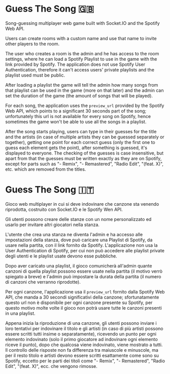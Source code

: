 # Guess The Song 🇬🇧
Song-guessing multiplayer web game built with Socket.IO and the Spotify Web API.

Users can create rooms with a custom name and use that name to invite other players to the room.

The user who creates a room is the admin and he has access to the room settings, where he can load a Spotify Playlist to use in the game with the link provided by Spotify.
The application does not use Spotify User Authentication, therefore it can't access users' private playlists and the playlist used must be public.

After loading a playlist the game will tell the admin how many songs from that playlist can be used in the game (more on that later) and the admin can set the duration of the game (the amount of songs that will be played).

For each song, the application uses the `preview_url` provided by the Spotify Web API, which points to a significant 30 seconds part of the song; unfortunately this url is not available for every song on Spotify, hence sometimes the game won't be able to use all the songs in a playlist.

After the song starts playing, users can type in their guesses for the title and the artists (in case of multiple artists they can be guessed separately or together), getting one point for each correct guess (only the first one to guess each element gets the point), after something is guessed, it's displayed to everyone.
The checking of the guesses is case insensitive, but apart from that the guesses must be written exactly as they are on Spotify, except for parts such as "- Remix", "- Remastered", "Radio Edit", "(feat. X)", etc. which are removed from the titles.


# Guess The Song 🇮🇹
Gioco web multiplayer in cui si deve indovinare che canzone sta venendo riprodotta, costruito con Socket.IO e le Spotify Wen API.

Gli utenti possono creare delle stanze con un nome personalizzato ed usarlo per invitare altri giocatori nella stanza.

L'utente che crea una stanza ne diventa l'admin e ha accesso alle impostazioni della stanza, dove può caricare una Playlist di Spotify, da usare nella partita, con il link fornito da Spotify.
L'applicazione non usa la User Authentication di Spotify, per cui non può accedere alle playlist private degli utenti e le playlist usate devono esse pubbliche.

Dopo aver caricato una playlist, il gioco comunicherà all'admin quante canzoni di quella playlist possono essere usate nella partita (il motivo verrò spiegato a breve) e l'admin può impostare la durata della partita (il numero di canzoni che verranno riprodotte).

Per ogni canzone, l'applicazione usa il `preview_url` fornito dalla Spotify Web API, che manda a 30 secondi significativi della canzone; sfortunatamente questo url non è disponibile per ogni canzone presente su Spotify, per questo motivo molte volte il gioco non potrà usare tutte le canzoni presenti in una playlist.

Appena inizia la riproduzione di una canzone, gli utenti possono inviare i loro tentativi per indovinare il titolo e gli artisti (in caso di più artisti possono essere scritti tutti insime o separatamente), ricevendo un punto per ogni elemento indovinato (solo il primo giocatore ad indovinare ogni elemento riceve il punto), dopo che qualcosa viene indovinato, viene mostrato a tutti.
Il controllo delle risposte non fa differenza tra maiuscole e minuscole, ma per il resto titolo e artisti devono essere scritti esattamente come sono su Spotify, eccetto per le parti dei titoli come "- Remix", "- Remastered", "Radio Edit", "(feat. X)", ecc. che vengono rimosse.
